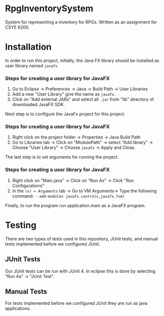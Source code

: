 # RpgInventorySystem
System for representing a inventory for RPGs. Written as an assignment for CSYE 6200.

# Installation
In order to run this project, initially, the Java FX library should be installed as user library named `javafx`.
### Steps for creating a user library for JavaFX
1. Go to Eclipse -> Preferences -> Java -> Build Path -> User Libraries
2. Add a new "User Library" give the name as `javafx`.
3. Click on "Add external JARs" and select all `.jar` from "lib" directory of downloaded JavaFX SDK.


Next step is to configure the JavaFx project for this project.

### Steps for creating a user library for JavaFX
1. Right click on the project folder -> Properties -> Java Build Path
2. Go to Libraries tab -> Click on "ModulePath" -> select "Add library" -> Choose "User Library" -> Choose `javafx` -> Apply and Close.

The last step is to set arguments for running the project.

### Steps for creating a user library for JavaFX
1. Right click on "Main.java" -> Click on "Run As" -> Click "Run Configurations"
2. In the `(x) = Arguments` tab -> Go to VM Arguments-> Type the following command: `--add-modules javafx.controls,javafx.fxml`
 

Finally, to run the program run application.main as a JavaFX program. 

# Testing
There are two types of tests used in this repository, JUnit tests, and manual tests implemented before we configured JUnit.

## JUnit Tests
Our JUnit tests can be run with JUnit 4. In eclipse this is done by selecting "Run As" -> "JUnit Test".

## Manual Tests
For tests implemented before we configured JUnit they are run as java applications.